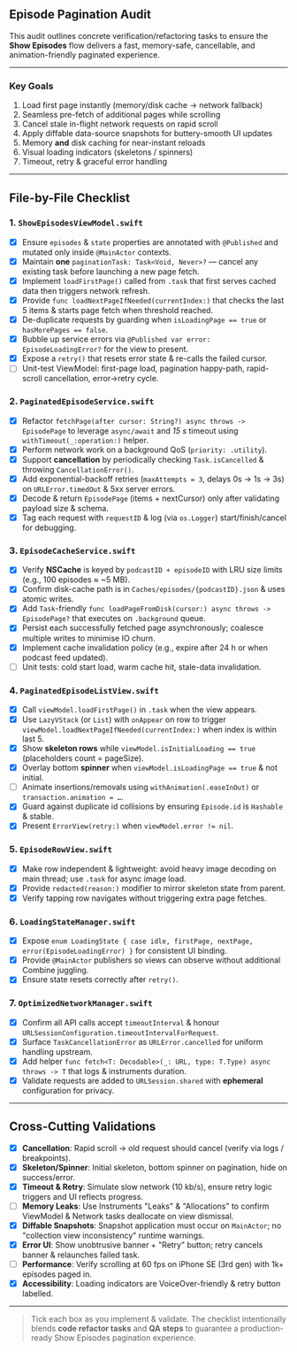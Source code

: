 ## Episode Pagination Audit

This audit outlines concrete verification/refactoring tasks to ensure the **Show Episodes** flow delivers a fast, memory-safe, cancellable, and animation-friendly paginated experience.

---

### Key Goals
1. Load first page instantly (memory/disk cache → network fallback)
2. Seamless pre-fetch of additional pages while scrolling
3. Cancel stale in-flight network requests on rapid scroll
4. Apply diffable data-source snapshots for buttery-smooth UI updates
5. Memory **and** disk caching for near-instant reloads
6. Visual loading indicators (skeletons / spinners)
7. Timeout, retry & graceful error handling

---

## File-by-File Checklist

### 1. `ShowEpisodesViewModel.swift`
- [x] Ensure `episodes` & `state` properties are annotated with `@Published` and mutated only inside `@MainActor` contexts.
- [x] Maintain **one** `paginationTask: Task<Void, Never>?` — cancel any existing task before launching a new page fetch.
- [x] Implement `loadFirstPage()` called from `.task` that first serves cached data then triggers network refresh.
- [x] Provide `func loadNextPageIfNeeded(currentIndex:)` that checks the last 5 items & starts page fetch when threshold reached.
- [x] De-duplicate requests by guarding when `isLoadingPage == true` or `hasMorePages == false`.
- [x] Bubble up service errors via `@Published var error: EpisodeLoadingError?` for the view to present.
- [x] Expose a `retry()` that resets error state & re-calls the failed cursor.
- [ ] Unit-test ViewModel: first-page load, pagination happy-path, rapid-scroll cancellation, error→retry cycle.

### 2. `PaginatedEpisodeService.swift`
- [x] Refactor `fetchPage(after cursor: String?) async throws -> EpisodePage` to leverage `async/await` and *15 s* timeout using `withTimeout(_:operation:)` helper.
- [x] Perform network work on a background QoS (`priority: .utility`).
- [x] Support **cancellation** by periodically checking `Task.isCancelled` & throwing `CancellationError()`.
- [x] Add exponential-backoff retries (`maxAttempts = 3`, delays 0s → 1s → 3s) on `URLError.timedOut` & 5xx server errors.
- [x] Decode & return `EpisodePage` (items + nextCursor) only after validating payload size & schema.
- [x] Tag each request with `requestID` & log (via `os.Logger`) start/finish/cancel for debugging.

### 3. `EpisodeCacheService.swift`
- [x] Verify **NSCache** is keyed by `podcastID + episodeID` with LRU size limits (e.g., 100 episodes ≈ ~5 MB).
- [x] Confirm disk-cache path is in `Caches/episodes/{podcastID}.json` & uses atomic writes.
- [x] Add `Task`-friendly `func loadPageFromDisk(cursor:) async throws -> EpisodePage?` that executes on `.background` queue.
- [x] Persist each successfully fetched page asynchronously; coalesce multiple writes to minimise IO churn.
- [x] Implement cache invalidation policy (e.g., expire after 24 h or when podcast feed updated).
- [ ] Unit tests: cold start load, warm cache hit, stale-data invalidation.

### 4. `PaginatedEpisodeListView.swift`
- [x] Call `viewModel.loadFirstPage()` in `.task` when the view appears.
- [x] Use `LazyVStack` (or `List`) with `onAppear` on row to trigger `viewModel.loadNextPageIfNeeded(currentIndex:)` when index is within last 5.
- [x] Show **skeleton rows** while `viewModel.isInitialLoading == true` (placeholders count = pageSize).
- [x] Overlay bottom **spinner** when `viewModel.isLoadingPage == true` & not initial.
- [ ] Animate insertions/removals using `withAnimation(.easeInOut)` or `transaction.animation = …`.
- [x] Guard against duplicate id collisions by ensuring `Episode.id` is `Hashable` & stable.
- [x] Present `ErrorView(retry:)` when `viewModel.error != nil`.

### 5. `EpisodeRowView.swift`
- [x] Make row independent & lightweight: avoid heavy image decoding on main thread; use `.task` for async image load.
- [x] Provide `redacted(reason:)` modifier to mirror skeleton state from parent.
- [x] Verify tapping row navigates without triggering extra page fetches.

### 6. `LoadingStateManager.swift`
- [x] Expose `enum LoadingState { case idle, firstPage, nextPage, error(EpisodeLoadingError) }` for consistent UI binding.
- [x] Provide `@MainActor` publishers so views can observe without additional Combine juggling.
- [x] Ensure state resets correctly after `retry()`.

### 7. `OptimizedNetworkManager.swift`
- [x] Confirm all API calls accept `timeoutInterval` & honour `URLSessionConfiguration.timeoutIntervalForRequest`.
- [x] Surface `TaskCancellationError` as `URLError.cancelled` for uniform handling upstream.
- [x] Add helper `func fetch<T: Decodable>(_: URL, type: T.Type) async throws -> T` that logs & instruments duration.
- [x] Validate requests are added to `URLSession.shared` with **ephemeral** configuration for privacy.

---

## Cross-Cutting Validations
- [x] **Cancellation**: Rapid scroll → old request should cancel (verify via logs / breakpoints).
- [x] **Skeleton/Spinner**: Initial skeleton, bottom spinner on pagination, hide on success/error.
- [x] **Timeout & Retry**: Simulate slow network (10 kb/s), ensure retry logic triggers and UI reflects progress.
- [ ] **Memory Leaks**: Use Instruments "Leaks" & "Allocations" to confirm ViewModel & Network tasks deallocate on view dismissal.
- [x] **Diffable Snapshots**: Snapshot application must occur on `MainActor`; no "collection view inconsistency" runtime warnings.
- [x] **Error UI**: Show unobtrusive banner + "Retry" button; retry cancels banner & relaunches failed task.
- [ ] **Performance**: Verify scrolling at 60 fps on iPhone SE (3rd gen) with 1k+ episodes paged in.
- [x] **Accessibility**: Loading indicators are VoiceOver-friendly & retry button labelled.

---

> Tick each box as you implement & validate. The checklist intentionally blends **code refactor tasks** and **QA steps** to guarantee a production-ready Show Episodes pagination experience. 